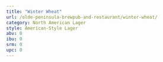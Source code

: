 ```yaml
---
title: "Winter Wheat"
url: /olde-peninsula-brewpub-and-restaurant/winter-wheat/
category: North American Lager
style: American-Style Lager
abv: 0
ibu: 0
srm: 0
upc: 0
---
```


